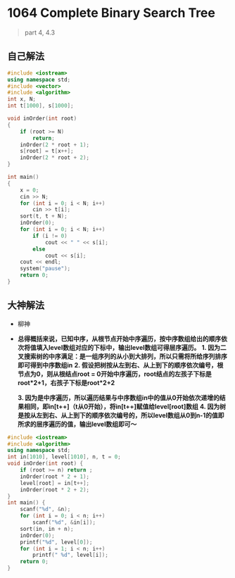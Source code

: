 # 1064 Complete Binary Search Tree

> part 4, 4.3



## 自己解法

```c++
#include <iostream>
using namespace std;
#include <vector>
#include <algorithm>
int x, N;
int t[1000], s[1000];

void inOrder(int root)
{
    if (root >= N)
        return;
    inOrder(2 * root + 1);
    s[root] = t[x++];
    inOrder(2 * root + 2);
}

int main()
{
    x = 0;
    cin >> N;
    for (int i = 0; i < N; i++)
        cin >> t[i];
    sort(t, t + N);
    inOrder(0);
    for (int i = 0; i < N; i++)
        if (i != 0)
            cout << " " << s[i];
        else
            cout << s[i];
    cout << endl;
    system("pause");
    return 0;
}
```



## 大神解法

- 柳神

- **总得概括来说，已知中序，从根节点开始中序遍历，按中序数组给出的顺序依次将值填入level数组对应的下标中，输出level数组可得层序遍历。**
  **1. 因为二叉搜索树的中序满足：是一组序列的从小到大排列，所以只需将所给序列排序即可得到中序数组in**
  **2. 假设把树按从左到右、从上到下的顺序依次编号，根节点为0，则从根结点root = 0开始中序遍历，root结点的左孩子下标是root\*2+1，右孩子下标是root\*2+2**

  **3. 因为是中序遍历，所以遍历结果与中序数组in中的值从0开始依次递增的结果相同，即in[t++]（t从0开始），将in[t++]赋值给level[root]数组**
  **4. 因为树是按从左到右、从上到下的顺序依次编号的，所以level数组从0到n-1的值即所求的层序遍历的值，输出level数组即可～**

```c++
#include <iostream>
#include <algorithm>
using namespace std;
int in[1010], level[1010], n, t = 0;
void inOrder(int root) {
    if (root >= n) return ;
    inOrder(root * 2 + 1);
    level[root] = in[t++];
    inOrder(root * 2 + 2);
}
int main() {
    scanf("%d", &n);
    for (int i = 0; i < n; i++)
        scanf("%d", &in[i]);
    sort(in, in + n);
    inOrder(0);
    printf("%d", level[0]);
    for (int i = 1; i < n; i++)
        printf(" %d", level[i]);
    return 0;
}
```

